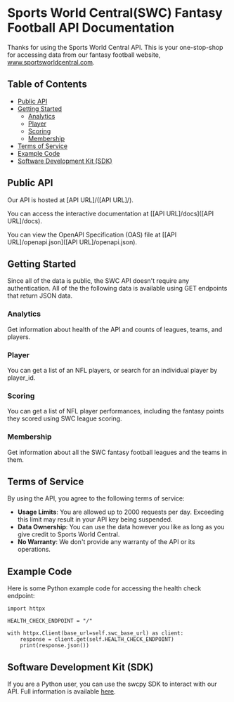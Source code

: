 # Sports World Central(SWC) Fantasy Football API Documentation

Thanks for using the Sports World Central API. This is your one-stop-shop for accessing data from our fantasy football website, www.sportsworldcentral.com.


## Table of Contents

- [Public API](#public-api)
- [Getting Started](#getting-started)
  - [Analytics](#analytics)
  - [Player](#player)
  - [Scoring](#scoring)
  - [Membership](#membership)
- [Terms of Service](#terms-of-service)
- [Example Code](#example-code)
- [Software Development Kit (SDK)](#software-development-kit-sdk)

## Public API

Our API is hosted at [API URL]/([API URL]/). 

You can access the interactive documentation at [[API URL]/docs]([API URL]/docs).

You can view the OpenAPI Specification (OAS) file at [[API URL]/openapi.json]([API URL]/openapi.json).

## Getting Started

Since all of the data is public, the SWC API doesn't require any authentication. All of the the following data is available using GET endpoints that return JSON data.

### Analytics

Get information about health of the API and counts of leagues, teams, and players.

### Player
You can get a list of an NFL players, or search for an individual player by player_id.

### Scoring

You can get a list of NFL player performances, including the fantasy points they scored using SWC league scoring.

### Membership
Get information about all the SWC fantasy football leagues and the teams in them.

## Terms of Service

By using the API, you agree to the following terms of service:

- **Usage Limits**: You are allowed up to 2000 requests per day. Exceeding this limit may result in your API key being suspended.
- **Data Ownership**: You can use the data however you like as long as you give credit to Sports World Central.
- **No Warranty**: We don't provide any warranty of the API or its operations.

## Example Code

Here is some Python example code for accessing the health check endpoint:

```
import httpx

HEALTH_CHECK_ENDPOINT = "/"
    
with httpx.Client(base_url=self.swc_base_url) as client:
    response = client.get(self.HEALTH_CHECK_ENDPOINT)
    print(response.json())
```

## Software Development Kit (SDK)

If you are a Python user, you can use the swcpy SDK to interact with our API.
Full information is available [here](sdk/README.md).

